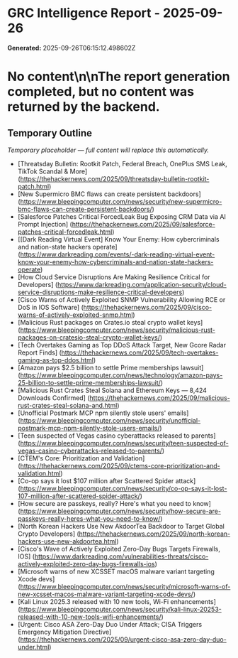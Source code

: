 # GRC Intelligence Report - 2025-09-26
**Generated:** 2025-09-26T06:15:12.498602Z
# No content\n\nThe report generation completed, but no content was returned by the backend.

## Temporary Outline
_Temporary placeholder — full content will replace this automatically._
- [Threatsday Bulletin: Rootkit Patch, Federal Breach, OnePlus SMS Leak, TikTok Scandal & More] (https://thehackernews.com/2025/09/threatsday-bulletin-rootkit-patch.html)
- [New Supermicro BMC flaws can create persistent backdoors] (https://www.bleepingcomputer.com/news/security/new-supermicro-bmc-flaws-can-create-persistent-backdoors/)
- [Salesforce Patches Critical ForcedLeak Bug Exposing CRM Data via AI Prompt Injection] (https://thehackernews.com/2025/09/salesforce-patches-critical-forcedleak.html)
- [[Dark Reading Virtual Event] Know Your Enemy: How cybercriminals and nation-state hackers operate] (https://www.darkreading.com/events/-dark-reading-virtual-event-know-your-enemy-how-cybercriminals-and-nation-state-hackers-operate)
- [How Cloud Service Disruptions Are Making Resilience Critical for Developers] (https://www.darkreading.com/application-security/cloud-service-disruptions-make-resilience-critical-developers)
- [Cisco Warns of Actively Exploited SNMP Vulnerability Allowing RCE or DoS in IOS Software] (https://thehackernews.com/2025/09/cisco-warns-of-actively-exploited-snmp.html)
- [Malicious Rust packages on Crates.io steal crypto wallet keys] (https://www.bleepingcomputer.com/news/security/malicious-rust-packages-on-cratesio-steal-crypto-wallet-keys/)
- [Tech Overtakes Gaming as Top DDoS Attack Target, New Gcore Radar Report Finds] (https://thehackernews.com/2025/09/tech-overtakes-gaming-as-top-ddos.html)
- [Amazon pays $2.5 billion to settle Prime memberships lawsuit] (https://www.bleepingcomputer.com/news/technology/amazon-pays-25-billion-to-settle-prime-memberships-lawsuit/)
- [Malicious Rust Crates Steal Solana and Ethereum Keys — 8,424 Downloads Confirmed] (https://thehackernews.com/2025/09/malicious-rust-crates-steal-solana-and.html)
- [Unofficial Postmark MCP npm silently stole users' emails] (https://www.bleepingcomputer.com/news/security/unofficial-postmark-mcp-npm-silently-stole-users-emails/)
- [Teen suspected of Vegas casino cyberattacks released to parents] (https://www.bleepingcomputer.com/news/security/teen-suspected-of-vegas-casino-cyberattacks-released-to-parents/)
- [CTEM's Core: Prioritization and Validation] (https://thehackernews.com/2025/09/ctems-core-prioritization-and-validation.html)
- [Co-op says it lost $107 million after Scattered Spider attack] (https://www.bleepingcomputer.com/news/security/co-op-says-it-lost-107-million-after-scattered-spider-attack/)
- [How secure are passkeys, really? Here's what you need to know] (https://www.bleepingcomputer.com/news/security/how-secure-are-passkeys-really-heres-what-you-need-to-know/)
- [North Korean Hackers Use New AkdoorTea Backdoor to Target Global Crypto Developers] (https://thehackernews.com/2025/09/north-korean-hackers-use-new-akdoortea.html)
- [Cisco's Wave of Actively Exploited Zero-Day Bugs Targets Firewalls, IOS] (https://www.darkreading.com/vulnerabilities-threats/cisco-actively-exploited-zero-day-bugs-firewalls-ios)
- [Microsoft warns of new XCSSET macOS malware variant targeting Xcode devs] (https://www.bleepingcomputer.com/news/security/microsoft-warns-of-new-xcsset-macos-malware-variant-targeting-xcode-devs/)
- [Kali Linux 2025.3 released with 10 new tools, Wi-Fi enhancements] (https://www.bleepingcomputer.com/news/security/kali-linux-20253-released-with-10-new-tools-wifi-enhancements/)
- [Urgent: Cisco ASA Zero-Day Duo Under Attack; CISA Triggers Emergency Mitigation Directive] (https://thehackernews.com/2025/09/urgent-cisco-asa-zero-day-duo-under.html)
